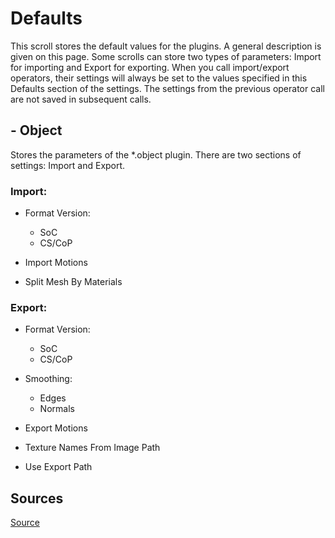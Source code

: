 # Defaults
This scroll stores the default values for the plugins. A general description is given on this page. Some scrolls can store two types of parameters: Import for importing and Export for exporting. When you call import/export operators, their settings will always be set to the values specified in this Defaults section of the settings. The settings from the previous operator call are not saved in subsequent calls.

## - Object
Stores the parameters of the *.object plugin. There are two sections of settings: Import and Export.

### Import:

- Format Version:
    - SoC
    - CS/CoP

 - Import Motions
 - Split Mesh By Materials

 ### Export:

- Format Version:
    - SoC
    - CS/CoP

- Smoothing:
    - Edges
    - Normals

- Export Motions
- Texture Names From Image Path
- Use Export Path

 ## Sources
 [Source](https://github.com/PavelBlend/blender-xray/wiki/Preferences)